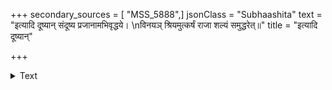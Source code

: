 +++
secondary_sources = [ "MSS_5888",]
jsonClass = "Subhaashita"
text = "इत्यादि दूष्यान् संदूष्य प्रजानामभिवृद्धये।  \nविनयञ् श्रियमुत्कर्षं राजा शल्यं समुद्धरेत्॥"
title = "इत्यादि दूष्यान्"

+++

<details><summary>Text</summary>

इत्यादि दूष्यान् संदूष्य प्रजानामभिवृद्धये।  
विनयञ् श्रियमुत्कर्षं राजा शल्यं समुद्धरेत्॥
</details>
